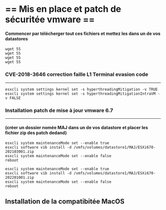 # == Mis en place et patch de sécuritée vmware ==
#### Commencer par télécherger tout ces fichiers et mettez les dans un de vos datastores

    wget 55
    wget 55
    wget 55
    wget 55

### CVE-2018-3646 correction faille L1 Terminal evasion code
---------------------------------------------
    esxcli system settings kernel set -s hyperthreadingMitigation -v TRUE
    esxcli system settings kernel set -s hyperthreadingMitigationIntraVM -v FALSE


### Installation patch de mise à jour vmware 6.7
----------------------------------------------
#### (créer un dossier nomée MAJ dans un de vos datastore et placer les fichier zip des patch dedand)

    esxcli system maintenanceMode set --enable true
    esxcli software vib install -d /vmfs/volumes/datastore1/MAJ/ESXi670-202103001.zip
    esxcli system maintenanceMode set --enable false
    reboot

    esxcli system maintenanceMode set --enable true
    esxcli software vib install -d /vmfs/volumes/datastore1/MAJ/ESXi670-202201001.zip
    esxcli system maintenanceMode set --enable false
    reboot


Installation de la compatibitée MacOS
--------------------------------------
